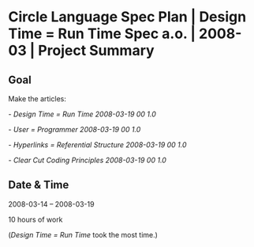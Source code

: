 ﻿Circle Language Spec Plan | Design Time = Run Time Spec a.o. | 2008-03 | Project Summary
=======================================================================================


Goal
----

Make the articles:

\- *Design Time = Run Time*  *2008-03-19 00  1.0*

\- *User = Programmer*  *2008-03-19 00  1.0*

\- *Hyperlinks = Referential Structure  2008-03-19 00  1.0*

*- Clear Cut Coding Principles  2008-03-19 00  1.0*


Date & Time
-----------

2008-03-14 – 2008-03-19

10 hours of work

(*Design Time = Run Time*  took the most time.)
